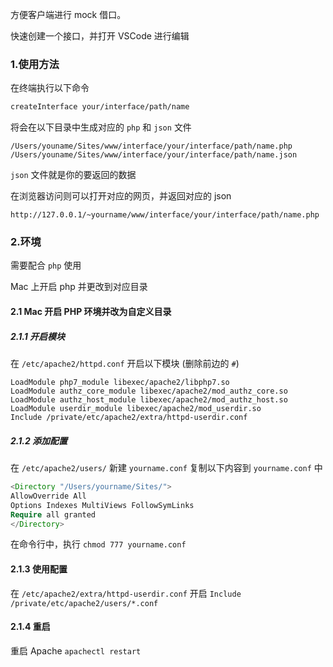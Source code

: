 
方便客户端进行 mock 借口。

快速创建一个接口，并打开 VSCode 进行编辑

### 1.使用方法
在终端执行以下命令
```sh
createInterface your/interface/path/name
```

将会在以下目录中生成对应的 `php` 和 `json` 文件

```
/Users/youname/Sites/www/interface/your/interface/path/name.php
/Users/youname/Sites/www/interface/your/interface/path/name.json
```

`json` 文件就是你的要返回的数据

在浏览器访问则可以打开对应的网页，并返回对应的 json
```
http://127.0.0.1/~yourname/www/interface/your/interface/path/name.php
```

### 2.环境

需要配合 `php` 使用

Mac 上开启 php 并更改到对应目录

#### 2.1 Mac 开启 PHP 环境并改为自定义目录

##### 2.1.1  开启模块
  在 `/etc/apache2/httpd.conf` 开启以下模块 (删除前边的 `#`)

```
LoadModule php7_module libexec/apache2/libphp7.so
LoadModule authz_core_module libexec/apache2/mod_authz_core.so
LoadModule authz_host_module libexec/apache2/mod_authz_host.so
LoadModule userdir_module libexec/apache2/mod_userdir.so
Include /private/etc/apache2/extra/httpd-userdir.conf

```
##### 2.1.2 添加配置

在 `/etc/apache2/users/` 新建 `yourname.conf` 复制以下内容到 `yourname.conf` 中

``` php
<Directory "/Users/yourname/Sites/">
AllowOverride All
Options Indexes MultiViews FollowSymLinks
Require all granted
</Directory>
```
在命令行中，执行 `chmod 777 yourname.conf`

#### 2.1.3 使用配置

在 `/etc/apache2/extra/httpd-userdir.conf`
开启
`Include /private/etc/apache2/users/*.conf`

#### 2.1.4 重启
重启 Apache `apachectl restart`

